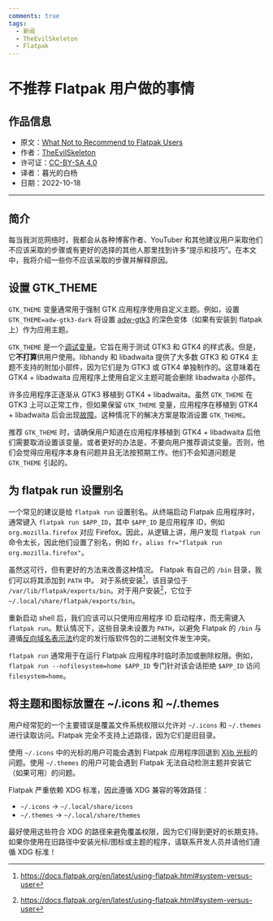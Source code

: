 ```yaml
---
comments: true
tags:
  - 新闻
  - TheEvilSkeleton
  - Flatpak
---
```


# 不推荐 Flatpak 用户做的事情

## 作品信息

- 原文：[What Not to Recommend to Flatpak Users](https://theevilskeleton.gitlab.io/2022/09/28/what-not-to-recommend-to-flatpak-users.html)
- 作者：[TheEvilSkeleton](https://theevilskeleton.gitlab.io/about)
- 许可证：[CC-BY-SA 4.0](https://creativecommons.org/licenses/by-sa/4.0/legalcode)
- 译者：暮光的白杨
- 日期：2022-10-18

----

## 简介

每当我浏览网络时，我都会从各种博客作者、YouTuber 和其他建议用户采取他们不应该采取的步骤或有更好的选择的其他人那里找到许多“提示和技巧”。在本文中，我将介绍一些你不应该采取的步骤并解释原因。

## 设置 GTK_THEME

`GTK_THEME` 变量通常用于强制 GTK 应用程序使用自定义主题。例如，设置 `GTK_THEME=adw-gtk3-dark` 将设置 [adw-gtk3](https://github.com/lassekongo83/adw-gtk3) 的深色变体（如果有安装到 flatpak 上）作为应用主题。

`GTK_THEME` 是一个[调试变量](https://docs.gtk.org/gtk4/running.html#gtk_theme)。它旨在用于测试 GTK3 和 GTK4 的样式表。但是，它**不打算**供用户使用。libhandy 和 libadwaita 提供了大多数 GTK3 和 GTK4 主题不支持的附加小部件，因为它们是为 GTK3 或 GTK4 单独制作的。这意味着在 GTK4 + libadwaita 应用程序上使用自定义主题可能会删除 libadwaita 小部件。

许多应用程序正逐渐从 GTK3 移植到 GTK4 + libadwaita。虽然 `GTK_THEME` 在 GTK3 上可以正常工作，但如果保留 `GTK_THEME` 变量，应用程序在移植到 GTK4 + libadwaita 后会出现[故障](https://github.com/bottlesdevs/Bottles/issues/1663)。这种情况下的解决方案是取消设置 `GTK_THEME`。

推荐 `GTK_THEME` 时，请确保用户知道在应用程序移植到 GTK4 + libadwaita 后他们需要取消设置该变量。或者更好的办法是，不要向用户推荐调试变量。否则，他们会觉得应用程序本身有问题并且无法按预期工作。他们不会知道问题是 `GTK_THEME` 引起的。

## 为 flatpak run 设置别名

一个常见的建议是给 `flatpak run` 设置别名。从终端启动 Flatpak 应用程序时，通常键入 `flatpak run $APP_ID`，其中 `$APP_ID` 是应用程序 ID，例如 `org.mozilla.firefox` 对应 Firefox。因此，从逻辑上讲，用户发现 `flatpak run` 命令太长，因此他们设置了别名，例如 `fr`，`alias fr="flatpak run org.mozilla.firefox"`。

虽然这可行，但有更好的方法来改善这种情况。 Flatpak 有自己的 `/bin` 目录，我们可以将其添加到 `PATH` 中。 对于系统安装[^1]，该目录位于 `/var/lib/flatpak/exports/bin`。对于用户安装[^1]，它位于 `~/.local/share/flatpak/exports/bin`。

重新启动 shell 后，我们应该可以只使用应用程序 ID 启动程序，而无需键入 `flatpak run`。默认情况下，这些目录未设置为 `PATH`，以避免 Flatpak 的 `/bin` 与遵循[反向域名表示法](https://en.wikipedia.org/wiki/Reverse_domain_name_notation)约定的发行版软件包的二进制文件发生冲突。

`flatpak run` 通常用于在运行 Flatpak 应用程序时临时添加或删除权限。例如， `flatpak run --nofilesystem=home $APP_ID` 专门针对该会话拒绝 `$APP_ID` 访问 `filesystem=home`。

## 将主题和图标放置在 ~/.icons 和 ~/.themes

用户经常犯的一个主要错误是覆盖文件系统权限以允许对 `~/.icons` 和 `~/.themes` 进行读取访问。Flatpak 完全不支持上述路径，因为它们是旧目录。

使用 `~/.icons` 中的光标的用户可能会遇到 Flatpak 应用程序回退到 [Xlib 光标](https://www.oreilly.com/library/view/xlib-reference-manual/9780937175262/images/p099-001.jpg)的问题。使用 `~/.themes` 的用户可能会遇到 Flatpak 无法自动检测主题并安装它（如果可用）的问题。

Flatpak 严重依赖 XDG 标准，因此遵循 XDG 兼容的等效路径：

- `~/.icons` → `~/.local/share/icons`
- `~/.themes` → `~/.local/share/themes`

最好使用这些符合 XDG 的路径来避免覆盖权限，因为它们得到更好的长期支持。如果你使用在旧路径中安装光标/图标或主题的程序，请联系开发人员并请他们遵循 XDG 标准！

[^1]: https://docs.flatpak.org/en/latest/using-flatpak.html#system-versus-user